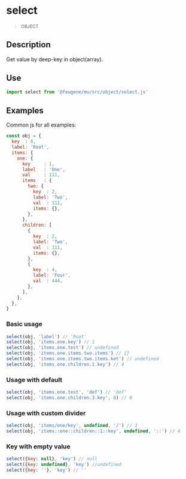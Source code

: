 # select

> <small>OBJECT</small>

## Description

Get value by deep-key in object(array).


## Use

```js
import select from '@feugene/mu/src/object/select.js'
```

## Examples

Common js for all examples:

```js
const obj = {
  key  : 0,
  label: 'Root',
  items: {
    one: {
      key     : 1,
      label   : 'One',
      val     : 111,
      items   : {
        two: {
          key  : 2,
          label: 'Two',
          val  : 111,
          items: {},
        },
      },
      children: [
        {
          key  : 2,
          label: 'Two',
          val  : 111,
          items: {},
        },
        {
          key  : 4,
          label: 'Four',
          val  : 444,
        },
      ],
    },
  },
}
```

### Basic usage

```js
select(obj, 'label') // 'Root'
select(obj, 'items.one.key') // 1
select(obj, 'items.one.test') // undefined
select(obj, 'items.one.items.two.items') // {}
select(obj, 'items.one.items.two.items.ket') // undefined
select(obj, 'items.one.children.1.key') // 4
```

### Usage with default

```js
select(obj, 'items.one.test', 'def') // 'def'
select(obj, 'items.one.children.3.key', 0) // 0
```

### Usage with custom divider

```js
select(obj, 'items/one/key', undefined, '/') // 1
select(obj, 'items::one::children::1::key', undefined, '::') // 4
```

### Key with empty value

```js
select({key: null}, 'key') // null
select({key: undefined}, 'key') //undefined
select({key: ''}, 'key') // ''
```
